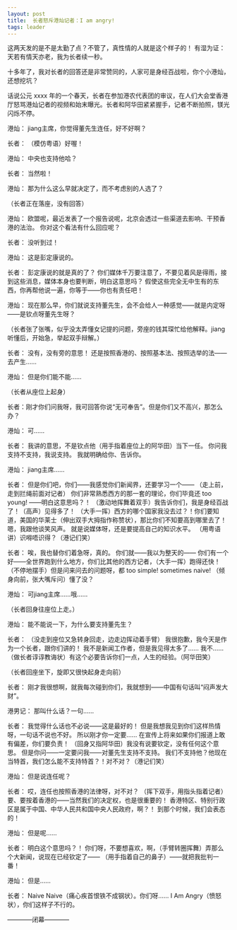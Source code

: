 ```yaml
---
layout: post
title:  长者怒斥港灿记者：I am angry!
tags: leader
---
```


这两天发的是不是太勤了点？不管了，真性情的人就是这个样子的！ 有湿为证：天若有情天亦老，我为长者续一秒。

十多年了，我对长者的回答还是非常赞同的，人家可是身经百战啦，你个小港灿，还想挖坑？

话说公元 xxxx 年的一个春天，长者在参加港农代表团的审议，在人们大会堂香港厅怒骂港灿记者的视频和始末曝光。长者和阿华田紧紧握手，记者不断拍照，镁光闪烁不停。

<!--more-->

港灿： jiang主席，你觉得董先生连任，好不好啊？

长者： （模仿粤语）好喔！

港灿： 中央也支持他哈？

长者： 当然啦！

港灿： 那为什么这么早就决定了，而不考虑别的人选了？

（长者正在落座，没有回答）

港灿： 欧盟呢，最近发表了一个报告说呢，北京会透过一些渠道去影响、干预香港的法治。 你对这个看法有什么回应呢？

长者： 没听到过！

港灿： 这是彭定康说的。

长者： 彭定康说的就是真的了？ 你们媒体千万要注意了，不要见着风是得雨，接到这些消息，媒体本身也要判断，明白这意思吗？ 假使这些完全无中生有的东西，你再帮他说一遍，你等于——你也有责任吧！

港灿： 现在那么早，你们就说支持董先生，会不会给人一种感觉——就是内定呀——是钦点呀董先生呀？

（长者张了张嘴，似乎没太弄懂女记提的问题，旁座的钱其琛忙给他解释。jiang听懂后，开始急，举起双手辩解。）

长者： 没有，没有旁的意思！ 还是按照香港的、按照基本法、按照选举的法——去产生……

港灿： 但是你们能不能……

（长者从座位上起身）

长者：刚才你们问我呀，我可回答你说“无可奉告”。但是你们又不高兴，那怎么办？

港灿： 可……

长者： 我讲的意思，不是钦点他（用手指着座位上的阿华田）当下一任。 你问我支持不支持，我说支持。 我就明确给你、告诉你。

港灿： jiang主席……

长者： 但是你们吧，你们——我感觉你们新闻界，还要学习一个—— （走上前，走到拦绳前面对记者） 你们非常熟悉西方的那一套的理论，你们毕竟还 too young! ——明白这意思吗？！ （激动地挥舞着双手）我告诉你们，我是身经百战了！（高声）见得多了！ （大手一挥）西方的哪个国家我没去过？！你们要知道，美国的华莱士（伸出双手大拇指作称赞状），那比你们不知要高到哪里去了！ 嗯，我跟他谈笑风声。 就是说媒体呀，还是要提高自己的知识水平。 （用粤语讲）识嘚唔识得？（港记们笑）

长者： 唉，我也替你们着急呀，真的。 你们就——我以为整天的—— 你们有一个好——全世界跑到什么地方，你们比其他的西方记者，（大手一挥）跑得还快！ （不停地摆手）但是问来问去的问题呀，都 too simple! sometimes naive! （倾身向前，张大嘴斥问）懂了没？

港灿： 可jiang主席……哦……

（长者回身往座位上走。）

港灿： 能不能说一下，为什么要支持董先生？

长者： （没走到座位又急转身回走，边走边挥动着手臂） 我很抱歉，我今天是作为一个长者，跟你们讲的！ 我不是新闻工作者，但是我见得太多了…… 我不……（做长者谆谆教诲状）有这个必要告诉你们一点，人生的经验。（阿华田笑）

（长者回座坐下，旋即又很快起身走向前）

长者： 刚才我很想啊，就我每次碰到你们，我就想到——中国有句话叫“闷声发大财”。

港男记： 那叫什么话？一句……

长者： 我觉得什么话也不必说——这是最好的！ 但是我想我见到你们这样热情呀，一句话不说也不好。 所以刚才你一定要…… 在宣传上将来如果你们报道上敢有偏差，你们要负责！ （回身又指阿华田）我没有说要钦定，没有任何这个意思。 但是你问——一定要问我——对董先生支持不支持。 我们不支持他？他现在当特首，我们怎么能不支持特首？！对不对？（港记们笑）

港灿： 但是说连任呢？

长者： 哎，连任也按照香港的法律呀，对不对？ （挥下双手，用指头指着记者）要、要按着香港的——当然我们的决定权，也是很重要的！ 香港特区、特别行政区是属于中国、中华人民共和国中央人民政府，啊？！ 到那个时候，我们会表态的！

港灿： 但是呢……

长者： 明白这个意思吗？！ 你们呀，不要想喜欢，啊，（手臂转圈挥舞）弄那么个大新闻，说现在已经钦定了—— （用手指着自己的鼻子）——就把我批判一番！

港灿： 但是……

长者： Naive Naive（痛心疾首恨铁不成钢状）。你们呀…… I Am Angry（愤怒状），你们这样子不行的。

————闭幕————
